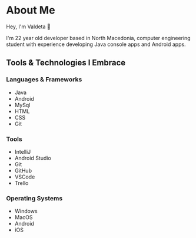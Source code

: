 # About Me

Hey, I'm Valdeta 👋

I'm 22 year old developer based in North Macedonia, computer engineering student with experience developing Java console apps and
Android apps.

## Tools & Technologies I Embrace

### Languages & Frameworks
* Java
* Android
* MySql
* HTML
* CSS
* Git

### Tools  
* IntelliJ
* Android Studio
* Git
* GitHub
* VSCode
* Trello

### Operating Systems

* Windows
* MacOS
* Android
* iOS

